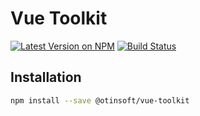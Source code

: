<h1>Vue Toolkit</h1>

<a href="https://npmjs.com/package/@otinsoft/vue-toolkit"><img src="https://img.shields.io/npm/v/@otinsoft/vue-toolkit.svg?style=flat-square" alt="Latest Version on NPM"></a>
<a href="https://travis-ci.org/otinsoft/vue-toolkit"><img src="https://travis-ci.org/otinsoft/vue-toolkit.svg?branch=master" alt="Build Status"></a>

## Installation

```bash
npm install --save @otinsoft/vue-toolkit
```
